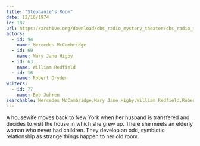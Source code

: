 ```yaml
---
title: "Stephanie's Room"
date: 12/16/1974
id: 187
url: https://archive.org/download/cbs_radio_mystery_theater/cbs_radio_mystery_theater-0151-0200.zip/cbs_radio_mystery_theater-0151-0200%2Fcbsrmt_0187_stephanies_room.mp3
actors:  
  - id: 94
    name: Mercedes McCambridge  
  - id: 60
    name: Mary Jane Higby  
  - id: 63
    name: William Redfield  
  - id: 16
    name: Robert Dryden
writers:  
  - id: 77
    name: Bob Juhren
searchable: Mercedes McCambridge,Mary Jane Higby,William Redfield,Robert Dryden Bob Juhren
---
```

A housewife moves back to New York when her husband is transfered and decides to visit the house in which she grew up. There she meets an elderly woman who never had children. They develop an odd, symbiotic relationship as strange things happen to her old room.